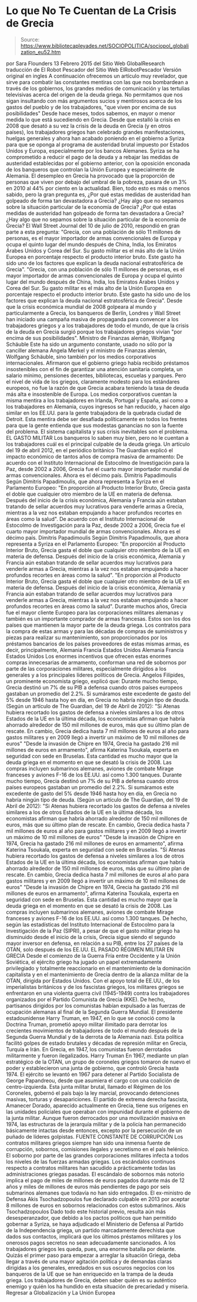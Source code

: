 # Lo que No Te Cuentan de La Crisis de Grecia

> Source: https://www.bibliotecapleyades.net/SOCIOPOLITICA/sociopol_globalization_eu52.htm

por Sara Flounders
13 Febrero 2015
del Sitio Web GlobalResearch
traducción de El Robot Pescador
del Sitio Web ElRobotPescador
Versión original en ingles
A continuación ofrecemos un artículo muy revelador, que sirve para combatir las constantes mentiras con las que nos bombardean a través de los gobiernos, los grandes medios de comunicación y las tertulias televisivas acerca del origen de la deuda griega. No permitamos que nos sigan insultando con más argumentos sucios y mentirosos acerca de los gastos del pueblo y de los trabajadores,
"que viven por encima de sus posibilidades"
Desde hace meses, todos sabemos, en mayor o menor medida lo que está sucediendo en Grecia. Desde que estalló la crisis en 2008 que desató a su vez la crisis de la deuda en Grecia (y en otros países), los trabajadores griegos han celebrado grandes manifestaciones, huelgas generales y ahora han acabado poniendo en el gobierno a Syriza para que se oponga al programa de austeridad brutal impuesto por Estados Unidos y Europa, especialmente por los bancos Alemanes.
Syriza se ha comprometido a reducir el pago de la deuda y a rebajar las medidas de austeridad establecidas por el gobierno anterior, con la oposición enconada de los banqueros que controlan la Unión Europea y especialmente de Alemania. El desempleo en Grecia ha provocado que la proporción de personas que viven por debajo del umbral de la pobreza, pasara de un 3% en 2010 al 44% por ciento en la actualidad.
Bien, todo esto es más o menos sabido, pero la gran pregunta es,
¿Por qué estas medidas de austeridad han golpeado de forma tan devastadora a Grecia? ¿Hay algo que no sepamos sobre la situación particular de la economía de Grecia?
¿Por qué estas medidas de austeridad han golpeado de forma tan devastadora a Grecia?
¿Hay algo que no sepamos sobre la situación particular de la economía de Grecia?
El Wall Street Journal del 10 de julio de 2010, respondió en gran parte a esta pregunta:
"Grecia, con una población de sólo 11 millones de personas, es el mayor importador de armas convencionales de Europa y ocupa el quinto lugar del mundo después de China, India, los Emiratos Árabes Unidos y Corea del Sur. Su gasto militar es el más alto de la Unión Europea en porcentaje respecto el producto interior bruto. Este gasto ha sido uno de los factores que explican la deuda nacional estratosférica de Grecia".
"Grecia, con una población de sólo 11 millones de personas, es el mayor importador de armas convencionales de Europa y ocupa el quinto lugar del mundo después de China, India, los Emiratos Árabes Unidos y Corea del Sur.
Su gasto militar es el más alto de la Unión Europea en porcentaje respecto el producto interior bruto. Este gasto ha sido uno de los factores que explican la deuda nacional estratosférica de Grecia".
Desde que la crisis económica mundial de 2008 golpeara al mundo y particularmente a Grecia, los banqueros de Berlín, Londres y Wall Street han iniciado una campaña masiva de propaganda para convencer a los trabajadores griegos y a los trabajadores de todo el mundo, de que la crisis de la deuda en Grecia surgió porque los trabajadores griegos vivían "por encima de sus posibilidades".
Ministro de Finanzas alemán,
Wolfgang Schäuble
Este ha sido un argumento constante, usado no sólo por la canciller alemana Angela Merkel y el ministro de Finanzas alemán, Wolfgang Schäuble, sino también por los medios corporativos internacionales.
Afirmaron que el gobierno griego había recibido préstamos insostenibles con el fin de garantizar una atención sanitaria completa, un salario mínimo, pensiones decentes, bibliotecas, escuelas y parques. Pero el nivel de vida de los griegos, claramente modesto para los estándares europeos, no fue la razón de que Grecia acabara teniendo la tasa de deuda más alta e insostenible de Europa. Los medios corporativos cuentan la misma mentira a los trabajadores en Irlanda, Portugal y España, así como a los trabajadores en Alemania, cuyos ingresos se han reducido, y hacen algo similar en los EE.UU. para la gente trabajadora de la quebrada ciudad de Detroit. Esta mentira debe ser desafiada políticamente en todos los frentes para que la gente entienda que sus modestas ganancias no son la fuente del problema. El sistema capitalista y sus crisis inevitables son el problema.
EL GASTO MILITAR Los banqueros lo saben muy bien, pero no le cuentan a los trabajadores cuál es el principal culpable de la deuda griega. Un artículo del 19 de abril 2012, en el periódico británico The Guardian explicó el impacto económico de tantos años de compra masiva de armamento:
De acuerdo con el Instituto Internacional de Estocolmo de Investigación para la Paz, desde 2002 a 2006, Grecia fue el cuarto mayor importador mundial de armas convencionales. Ahora es el décimo país. Dimitris Papadimoulis Según Dimitris Papadimoulis, que ahora representa a Syriza en el Parlamento Europeo: "En proporción al Producto Interior Bruto, Grecia gasta el doble que cualquier otro miembro de la UE en materia de defensa. Después del inicio de la crisis económica, Alemania y Francia aún estaban tratando de sellar acuerdos muy lucrativos para venderle armas a Grecia, mientras a la vez nos estaban empujando a hacer profundos recortes en áreas como la salud".
De acuerdo con el Instituto Internacional de Estocolmo de Investigación para la Paz, desde 2002 a 2006, Grecia fue el cuarto mayor importador mundial de armas convencionales.
Ahora es el décimo país.
Dimitris Papadimoulis
Según Dimitris Papadimoulis, que ahora representa a Syriza en el Parlamento Europeo:
"En proporción al Producto Interior Bruto, Grecia gasta el doble que cualquier otro miembro de la UE en materia de defensa. Después del inicio de la crisis económica, Alemania y Francia aún estaban tratando de sellar acuerdos muy lucrativos para venderle armas a Grecia, mientras a la vez nos estaban empujando a hacer profundos recortes en áreas como la salud".
"En proporción al Producto Interior Bruto, Grecia gasta el doble que cualquier otro miembro de la UE en materia de defensa.
Después del inicio de la crisis económica, Alemania y Francia aún estaban tratando de sellar acuerdos muy lucrativos para venderle armas a Grecia, mientras a la vez nos estaban empujando a hacer profundos recortes en áreas como la salud".
Durante muchos años, Grecia fue el mayor cliente Europeo para las corporaciones militares alemanas y también es un importante comprador de armas francesas.
Estos son los dos países que mantienen la mayor parte de la deuda griega. Los contratos para la compra de estas armas y para las décadas de compras de suministros y piezas para realizar su mantenimiento, son proporcionados por los préstamos bancarios de los países proveedores de estas mismas armas, es decir, principalmente,
Alemania Francia Estados Unidos
Alemania
Francia
Estados Unidos
Los enormes incentivos que ofrecen estas enormes compras innecesarias de armamento, conforman una red de sobornos por parte de las corporaciones militares, especialmente dirigidos a los generales y a los principales líderes políticos de Grecia.
Angelos Filípides, un prominente economista griego, explicó que:
Durante mucho tiempo, Grecia destinó un 7% de su PIB a defensa cuando otros países europeos gastaban un promedio del 2.2%. Si sumáramos este excedente de gasto del 5% desde 1946 hasta hoy en día, en Grecia no habría ningún tipo de deuda. (Según un artículo de The Guardian, del 19 de Abril de 2012): "Si Atenas hubiera recortado los gastos de defensa a niveles similares a los de otros Estados de la UE en la última década, los economistas afirman que habría ahorrado alrededor de 150 mil millones de euros, más que su último plan de rescate. En cambio, Grecia dedica hasta 7 mil millones de euros al año para gastos militares y en 2009 llegó a invertir un máximo de 10 mil millones de euros" "Desde la invasión de Chipre en 1974, Grecia ha gastado 216 mil millones de euros en armamento", afirma Katerina Tsoukala, experta en seguridad con sede en Bruselas. Esta cantidad es mucho mayor que la deuda griega en el momento en que se desató la crisis de 2008. Las compras incluyen submarinos alemanes, aviones de combate Mirage franceses y aviones F-16 de los EE.UU. así como 1.300 tanques.
Durante mucho tiempo, Grecia destinó un 7% de su PIB a defensa cuando otros países europeos gastaban un promedio del 2.2%. Si sumáramos este excedente de gasto del 5% desde 1946 hasta hoy en día, en Grecia no habría ningún tipo de deuda. (Según un artículo de The Guardian, del 19 de Abril de 2012):
"Si Atenas hubiera recortado los gastos de defensa a niveles similares a los de otros Estados de la UE en la última década, los economistas afirman que habría ahorrado alrededor de 150 mil millones de euros, más que su último plan de rescate. En cambio, Grecia dedica hasta 7 mil millones de euros al año para gastos militares y en 2009 llegó a invertir un máximo de 10 mil millones de euros" "Desde la invasión de Chipre en 1974, Grecia ha gastado 216 mil millones de euros en armamento", afirma Katerina Tsoukala, experta en seguridad con sede en Bruselas.
"Si Atenas hubiera recortado los gastos de defensa a niveles similares a los de otros Estados de la UE en la última década, los economistas afirman que habría ahorrado alrededor de 150 mil millones de euros, más que su último plan de rescate.
En cambio, Grecia dedica hasta 7 mil millones de euros al año para gastos militares y en 2009 llegó a invertir un máximo de 10 mil millones de euros" "Desde la invasión de Chipre en 1974, Grecia ha gastado 216 mil millones de euros en armamento", afirma Katerina Tsoukala, experta en seguridad con sede en Bruselas.
Esta cantidad es mucho mayor que la deuda griega en el momento en que se desató la crisis de 2008.
Las compras incluyen submarinos alemanes, aviones de combate Mirage franceses y aviones F-16 de los EE.UU. así como 1.300 tanques.
De hecho, según las estadísticas del Instituto Internacional de Estocolmo para la Investigación de la Paz (SIPRI), a pesar de que el gasto militar griego ha disminuido desde el inicio de la crisis, Grecia sigue siendo el segundo mayor inversor en defensa, en relación a su PIB, entre los 27 países de la OTAN, solo después de los EE.UU.
EL PASADO RÉGIMEN MILITAR EN GRECIA Desde el comienzo de la Guerra Fría entre Occidente y la Unión Soviética, el ejército griego ha jugado un papel extremadamente privilegiado y totalmente reaccionario en el mantenimiento de la dominación capitalista y en el mantenimiento de Grecia dentro de la alianza militar de la OTAN, dirigida por Estados Unidos. Con el apoyo total de EE.UU., de los imperialistas británicos y de los fascistas griegos, los militares griegos se enfrentaron en una violenta guerra civil (1945-1949) contra los trabajadores organizados por el Partido Comunista de Grecia (KKE).
De hecho, partisanos dirigidos por los comunistas habían expulsado a las fuerzas de ocupación alemanas al final de la Segunda Guerra Mundial. El presidente estadounidense Harry Truman, en 1947, en lo que se conoció como la Doctrina Truman, prometió apoyo militar ilimitado para derrotar los crecientes movimientos de trabajadores de todo el mundo después de la Segunda Guerra Mundial y de la derrota de la Alemania nazi.
Esta política facilitó golpes de estado brutales y décadas de represión militar en Grecia, Turquía e Irán.
En Grecia, en 1947, los comunistas fueron derrotados militarmente y fueron ilegalizados.
Harry Truman
En 1967, mediante un plan estratégico de la OTAN, un grupo de coroneles griegos tomaron de nuevo el poder y establecieron una junta de gobierno, que controló Grecia hasta 1974.
El ejército se levantó en 1967 para detener al Partido Socialista de George Papandreou, desde que asumiera el cargo con una coalición de centro-izquierda.
Esta junta militar brutal, llamado el Régimen de los Coroneles, gobernó el país bajo la ley marcial, provocando detenciones masivas, torturas y desapariciones.
El partido de extrema derecha fascista, Amanecer Dorado, aparecido actualmente en Grecia, tiene sus orígenes en las unidades policiales que operaban con impunidad durante el gobierno de la junta militar. Aunque fueron derrocados por una movilización masiva en 1974, las estructuras de la jerarquía militar y de la policía han permanecido básicamente intactas desde entonces, excepto por la persecución de un puñado de líderes golpistas.
FUENTE CONSTANTE DE CORRUPCIÓN Los contratos militares griegos siempre han sido una inmensa fuente de corrupción, sobornos, comisiones ilegales y secretismo en el país helénico. El soborno por parte de las grandes corporaciones militares infecta a todos los niveles de las fuerzas armadas griegas. Los escándalos continuos respecto a contratos militares han sacudido a prácticamente todas las administraciones griegas pasadas. El escándalo de sobornos más notorio implica el pago de miles de millones de euros pagados durante más de 12 años y miles de millones de euros más pendientes de pago por seis submarinos alemanes que todavía no han sido entregados.
El ex-ministro de Defensa Akis Tsochadzopoulos fue declarado culpable en 2013 por aceptar 8 millones de euros en sobornos relacionados con estos submarinos.
Akis Tsochadzopoulos
Dado todo este historial previo, resulta aún más desesperanzador, que debido a los pactos políticos que han permitido gobernar a Syriza, se haya adjudicado el Ministerio de Defensa al Partido de la Independencia griega, un partido marcadamente derechista que dados sus contactos, implicará que los últimos préstamos militares y los onerosos pagos secretos no sean adecuadamente sancionados. A los trabajadores griegos les queda, pues, una enorme batalla por delante. Quizás el primer paso para empezar a arreglar la situación Griega, deba llegar a través de una mayor agitación política y de demandas claras dirigidas a los generales, enredados en sus oscuros negocios con los banqueros de la UE que se han enriquecido en la trampa de la deuda griega. Los trabajadores de Grecia, deben saber quién es su auténtico enemigo y quién los ha hundido en esta situación de precariedad y miseria.
Regresar a Globalización y La Unión Europea
